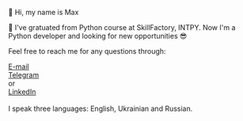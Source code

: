 👋 Hi, my name is Max
<p> 🌱 I've gratuated from Python course at SkillFactory, INTPY. Now I'm a Python developer and looking for new opportunities 😎</p>
<p> Feel free to reach me for any questions through: </p>
<p><a href="mailto:maxrainy@gmail.com">E-mail</a><br>
<a href='https://t.me/maxrainy'>Telegram</a><br>
<a>or</a><br>
<a href='https://www.linkedin.com/in/maxrainy/'>LinkedIn</a><br><br>
<a> I speak three languages: English, Ukrainian and Russian. </a>

<!---
Maxrainyx/Maxrainyx is a ✨ special ✨ repository because its `README.md` (this file) appears on your GitHub profile.
You can click the Preview link to take a look at your changes.
--->
